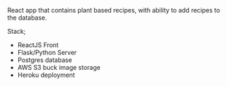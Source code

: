 React app that contains plant based recipes, with ability to add recipes to the database.

Stack;
- ReactJS Front
- Flask/Python Server
- Postgres database
- AWS S3 buck image storage
- Heroku deployment
